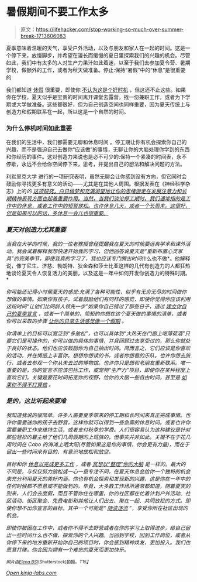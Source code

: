 # 暑假期间不要工作太多

> 原文：<https://lifehacker.com/stop-working-so-much-over-summer-break-1713606083>

夏季意味着温暖的天气，享受户外活动，以及与朋友和家人在一起的时间。这是一个停下来，放慢脚步，并希望在漫长而缓慢的夏日里探索我们的兴趣的机会。尽管如此，我们中有太多的人对生产力果汁如此着迷，以至于我们去参加夏令营、暑期学校，做额外的工作，或者为秋天做准备。停止:保持“暑假”中的“休息”是很重要的



我们都知道 [休假](https://lifehacker.com/why-taking-a-vacation-might-be-the-best-way-to-improve-1641754592) 很重要，即使你 [不认为这是个好时机](https://lifehacker.com/stop-waiting-for-a-good-time-to-take-vacation-and-jus-513992056) ，但这还不止这些。如果你在学校，夏天似乎是宝贵的时间离开课堂去露营，找一份兼职工作，或者为下学期或大学做准备。这些都很好，但为自己创造空间也同样重要，因为夏天传统上与创造力和假期联系在一起，所以这是一个自然的时间。

### 为什么停机时间如此重要

在我们的生活中，我们都需要无聊和休息时间 。停工期让你有机会探索你自己的兴趣，而不是强迫自己去做你“应该做”的事情，无聊让你的大脑处理你学到的东西和你经历的事件。这对创造力来说也是必不可少的:保持一个紧凑的时间表，永不停歇，永远不会给你空间停下来，思考，并提出自己的想法和解决问题的方法。

利默里克大学 进行的一项研究表明，虽然无聊会让你感到没有方向，但它同时会鼓励你寻找更多有意义的活动——尤其是在其他人周围。根据发表在《神经科学杂志》上的*的 [这项研究，白日做梦和充满渴望地让你的思绪游走在发展注意力和长期精神表现方面也起着重要作用。当然，当我们谈论停工期时，我们通常指的是工作中的休息，或者工作中的短暂放松。也许休息几天，或者一个长周末。这很好，但是如果可以的话，多休息一会儿也很重要。](http://www.jneurosci.org/content/29/23/7619.full.pdf+html)*

### *夏天对创造力尤其重要*

*当我在大学的时候，我的一位老教授曾经提醒我在夏天的时候要远离学术和课外活动。我会试着解释我想快速开始我的学习，但他回答说夏天是“重新布置心灵家具”的完美季节，即使我真的学习了，我也应该专门腾出时间*什么也不做*。他解释说，像丁尼生、济慈、勃朗特、狄金森和莎士比亚这样的几代有创造力的人都狂热地谈论夏天令人恢复活力的美丽，以及这是一年中如何开发你创造力的特殊时期。*

*你可能还记得小时候夏天的感觉:充满了各种可能性，似乎有无穷无尽的时间做你想做的事情。如果你有孩子，试着鼓励他们有同样的感觉，即使你觉得你应该利用这段时间“让他们比同龄人领先一步”如果你自己错过了那些日子，通过 [建立你自己的夏季宣言](https://lifehacker.com/build-your-summer-manifesto-5914458) ，或者一个简单的，简短的你想在这个夏天做的事情的清单，或者你可以采取的步骤 [让你的日常生活感觉像一个假期](https://lifehacker.com/how-to-make-your-everyday-life-feel-more-like-vacation-1710511933) 。*

*你清单上的目标可以宽泛到“多放松”，也可以具体到“大热天在门廊上喝薄荷酒”只要它们是可操作的，你可以做的具体的事情，并且回顾过去享受过的，那么你就处于良好的状态。他们也应该鼓励你为自己抽出时间。简而言之，它们应该是你喜欢的活动，并在情感上丰富你。想想你想读的书，或者你想看的乐队。也许你想去旅行，或者去参观一个你从未去过的博物馆。也许你只是想和老朋友重新联系。唯一重要的是，你的宣言不应该包括工作，或宠物“生产力”项目，即使你在某种程度上喜欢它们。关键是要花时间拓宽你的视野，给你的大脑一些自由时间，甚至是 [如果你不得不打算做](https://lifehacker.com/the-case-for-making-a-goal-for-your-next-vacation-1710251652) 。*

### *是的，这比听起来要难*

*我知道我说的很简单。许多人需要夏季带来的停工期和长时间来真正完成事情。也许你需要送你的孩子去野营，这样你就可以得到一些急需的休息时间。或者也许你需要兼职工作来维持生活，或者支付秋季的学费。人们很容易认为这种建议是针对那些轻松的雇主给了他们几周假期的上班族的，但事实并非如此。关键不在于花几周时间在 Cabo 的海滩上晒太阳(尽管如果这是你的事情，你会更有力量)，而在于留出一些时间来有目的、有意识地放松和放空。*

*目标和你 [休息以完成更多工作](https://lifehacker.com/the-trick-to-accomplishing-more-by-doing-less-take-bre-5867995) ，或者 [冥想以“整理”你的大脑](https://lifehacker.com/why-meditation-should-be-your-brains-scheduled-mainten-1633217329) 是一样的。最大的不同是，与仅仅努力放松或一心一意专注不同，在夏天休息会给你一个独特的机会来充分利用夏天的美好内涵。你也有机会探索和发现新的兴趣，这是你在一年中的任何时候都不愿意或不能做到的。毕竟，大多数工作场所通常都知道，随着夏天的到来，人们会去度假，而且不管你住在哪里，你的社区都在忙着计划户外活动、社区活动、街区聚会、免费电影和其他让人们出去、聚在一起、共同放松的方式。即使你想不出你宣言的目标，其中一个可能是“ [随波逐流](https://lifehacker.com/how-i-broke-out-of-my-social-comfort-zone-by-saying-yes-1707305772) ”，享受你所在社区出现的机会。*

*即使你被困在工作中，或者你不得不去野营或者在你的学习上取得进步，给自己留出一些时间什么也不做，探索你的个人兴趣。当回到学校，回到工作岗位，或者从你停下来的地方重新开始你自己的项目时，你会感到精神焕发，更加投入。我们也愿意打赌，你会因为拥有一个难忘的夏天而更加快乐。*

*<small>*照片由*</small>[<small>*Elena BSI*</small>](http://www.shutterstock.com/pic-106831964/stock-vector-woman-reading-a-book-and-relaxing-in-a-luxury-house.html?src=tAYxKcBQBdPfzfV7x1cRmw-1-64)<small>*(Shutterstock)拍摄。*T15】</small>*

*[Open *kinja-labs.com*](http://kinja-labs.com/related-widget/?posts=979446705,1566817968,1710511933&title=Kick%20Back%20for%20a%20While)*